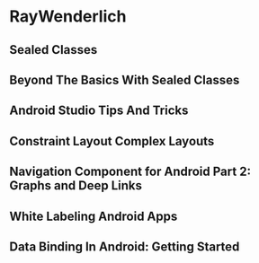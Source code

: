 # RayWenderlich

## Sealed Classes

## Beyond The Basics With Sealed Classes

## Android Studio Tips And Tricks

## Constraint Layout Complex Layouts

## Navigation Component for Android Part 2: Graphs and Deep Links

## White Labeling Android Apps

## Data Binding In Android: Getting Started
